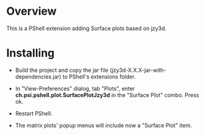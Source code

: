 # Overview

This is a PShell extension adding Surface plots based on jzy3d.



# Installing

* Build the project and copy the jar file (jzy3d-X.X.X-jar-with-dependencies.jar) to PShell's extensions folder.

* In "View-Preferences" dialog, tab "Plots", enter __ch.psi.pshell.plot.SurfacePlotJzy3d__
in the "Surface Plot" combo. Press ok.

* Restart PShell.

* The matrix plots' popup menus will include now a "Surface Plot" item.


